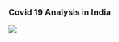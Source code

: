 ### Covid 19 Analysis in India

<a>
<img src="https://github.com/adityakumaar/HealthCare-Analytics-Projects/blob/main/Tableau%20Dashboard%20of%20Covid%2019%20in%20India/extras/statewise_analysis.PNG" \>
</a>
